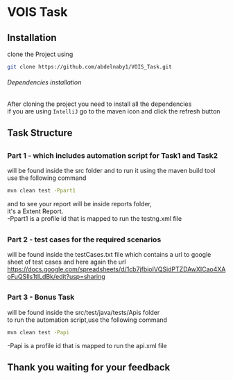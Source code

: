 # VOIS Task

## Installation

clone the Project using
```bash
git clone https://github.com/abdelnaby1/VOIS_Task.git
```
###### Dependencies installation
After cloning the project you need to install all the dependencies\
if you are using `IntelliJ` go to the maven icon and click the refresh button
## Task Structure

##
### Part 1 -  which includes automation script for Task1 and Task2
will be found inside the src folder and to run it using the maven build tool\
use the following command
```bash
mvn clean test -Ppart1
```
and to see your report will be inside reports folder,\
it's a Extent Report.\
-Ppart1 is a profile id that is mapped to run the testng.xml file
##
### Part 2 - test cases for the required scenarios
will be found inside the testCases.txt file which contains a url to google sheet of test cases
and here again the url\
https://docs.google.com/spreadsheets/d/1cb7jfbioIVQSidPTZDAwXICao4XAoFuQSIls1tILdBk/edit?usp=sharing
##
### Part 3 - Bonus Task
will be found inside the src/test/java/tests/Apis folder\
to run the automation script,use the following command
```bash
mvn clean test -Papi
```
-Papi is a profile id that is mapped to run the api.xml file

##
## Thank you waiting for your feedback
